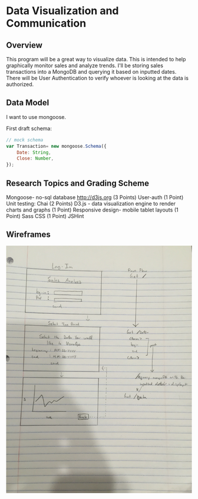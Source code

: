 # Data Visualization and Communication


## Overview
This program will be a great way to visualize data. This is intended to help graphically monitor sales and analyze trends. I'll be storing sales transactions into a MongoDB and querying it based on inputted dates. There will be User Authentication to verify whoever is looking at the data is authorized.

## Data Model

I want to use mongoose.


First draft schema:

```javascript
// mock schema
var Transaction= new mongoose.Schema({
	Date: String,
	Close: Number,
});

```

## Research Topics and Grading Scheme 
Mongoose- no-sql database http://d3js.org
(3 Points)	User-auth
(1 Point)	Unit testing: Chai
(2 Points)	D3.js - data visualization engine to render charts and graphs
(1 Point)	Responsive design- mobile tablet layouts
(1 Point)	Sass CSS
(1 Point)	JSHint

## Wireframes

![list create](img/demo.png)

